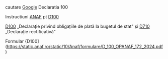 
cautare [Google](https://www.google.com/search?q=declaratie+D100+completare&lr=lang_ro&sca_esv=e67bfb76afbc48f5&rlz=1C1JJTC_enRO1087RO1087&biw=1536&bih=762&tbs=lr%3Alang_1ro&sxsrf=ADLYWII2USQ7Aulii-_0Ftd5roMXTNInKw%3A1719832092422&ei=HI6CZuOwGc2Fxc8PvLuF4AM&ved=0ahUKEwjjrsTn2YWHAxXNQvEDHbxdATwQ4dUDCBA&uact=5&oq=declaratie+D100+completare&gs_lp=Egxnd3Mtd2l6LXNlcnAiGmRlY2xhcmF0aWUgRDEwMCBjb21wbGV0YXJlMggQABiABBiiBDIIEAAYgAQYogQyCBAAGIAEGKIEMggQABiABBiiBEitF1CZDFi2EnABeACQAQCYAZsBoAGkBKoBAzAuNLgBA8gBAPgBAZgCBKACugPCAgoQABiwAxjWBBhHmAMA4gMFEgExIECIBgGQBgiSBwMxLjOgB-8N&sclient=gws-wiz-serp#ip=1) Declaratia 100

Instructiuni [ANAF](https://static.anaf.ro/static/10/Anaf/transparenta/instructiuni_100.pdf) pt [D100](https://lege5.ro/Gratuit/hezdqmbqgm/instructiuni-de-completare-a-formularului-100-declaratie-privind-obligatiile-de-plata-la-bugetul-de-stat-cod-14130199-bs-ordin-587-2016?dp=ha4dimrzguytg)

[D100](https://www.wolterskluwer.com/ro-ro/expert-insights/formulare-100-710-dragos) „Declarație privind obligațiile de plată la bugetul de stat" și 
[D710](https://www.wolterskluwer.com/ro-ro/expert-insights/formulare-100-710-dragos) „Declarație rectificativă"

Formular {D100](https://static.anaf.ro/static/10/Anaf/formulare/D_100_OPANAF_172_2024.pdf)
